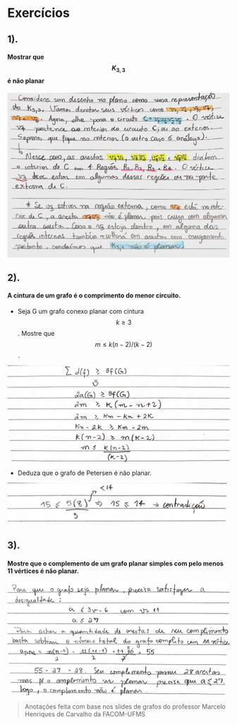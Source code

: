 # Exercícios

## 1\).

#### Mostrar que $$K_{3,3}$$ é não planar

![](../.gitbook/assets/planarex1.jpg)

## 2\).

#### A cintura de um grafo é o comprimento do menor circuito.

* Seja G um grafo conexo planar com cintura $$k ≥ 3$$ . Mostre que $$m ≤ k(n − 2)/(k − 2)$$ .

![](../.gitbook/assets/planarex1_2.jpg)

* Deduza que o grafo de Petersen é não planar.

![](../.gitbook/assets/planarex1_3.jpg)

## 3\).

#### Mostre que o complemento de um grafo planar simples com pelo menos 11 vértices é não planar.

![](../.gitbook/assets/planarex1_4.jpg)









> Anotações feita com base nos slides de grafos do professor Marcelo Henriques de Carvalho da FACOM-UFMS

